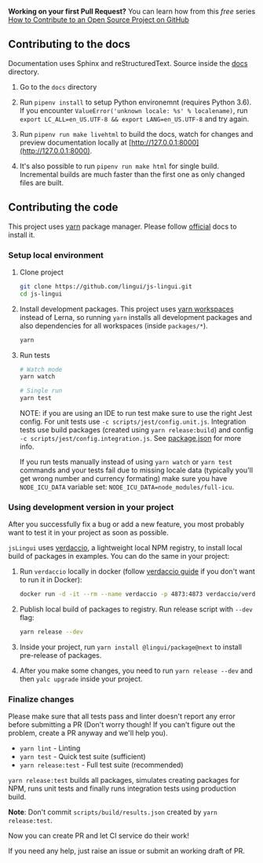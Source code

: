 **Working on your first Pull Request?** You can learn how from this _free_ series
[How to Contribute to an Open Source Project on GitHub](https://egghead.io/series/how-to-contribute-to-an-open-source-project-on-github)

## Contributing to the docs

Documentation uses Sphinx and reStructuredText. Source inside the
[docs](https://github.com/lingui/js-lingui/tree/master/docs) directory.

1. Go to the `docs` directory

2. Run `pipenv install` to setup Python environemnt (requires Python 3.6).
   If you encounter `ValueError('unknown locale: %s' % localename)`,
   run `export LC_ALL=en_US.UTF-8 && export LANG=en_US.UTF-8` and try again.

3. Run `pipenv run make livehtml` to build the docs, watch for changes and preview
   documentation locally at [http://127.0.0.1:8000](http://127.0.0.1:8000).

4. It's also possible to run `pipenv run make html` for single build. Incremental builds
   are much faster than the first one as only changed files are built.

## Contributing the code

This project uses [yarn][yarninstall] package manager. Please follow
[official][yarninstall] docs to install it.

### Setup local environment

1. Clone project

   ```sh
   git clone https://github.com/lingui/js-lingui.git
   cd js-lingui
   ```

2. Install development packages. This project uses
   [yarn workspaces](https://yarnpkg.com/lang/en/docs/workspaces/) instead of Lerna,
   so running `yarn` installs all development packages and also dependencies for all
   workspaces (inside `packages/*`).

   ```sh
   yarn
   ```

3. Run tests

   ```sh
   # Watch mode
   yarn watch

   # Single run
   yarn test
   ```

   NOTE: if you are using an IDE to run test make sure to use the right Jest config.
   For unit tests use `-c scripts/jest/config.unit.js`. Integration tests use
   build packages (created using `yarn release:build`) and config `-c scripts/jest/config.integration.js`.
   See [package.json](./package.json) for more info.

   If you run tests manually instead of using `yarn watch` or `yarn test` commands and your tests
   fail due to missing locale data (typically you'll get wrong number and currency formating)
   make sure you have `NODE_ICU_DATA` variable set: `NODE_ICU_DATA=node_modules/full-icu`.

### Using development version in your project

After you successfully fix a bug or add a new feature, you most probably want
to test it in your project as soon as possible.

`jsLingui` uses [verdaccio](https://verdaccio.org/), a lightweight local NPM registry, to install
local build of packages in examples. You can do the same in your project:

1. Run `verdaccio` locally in docker (follow [verdaccio guide](https://verdaccio.org/docs/en/what-is-verdaccio.html)
   if you don't want to run it in Docker):

   ```sh
   docker run -d -it --rm --name verdaccio -p 4873:4873 verdaccio/verdaccio
   ```

2. Publish local build of packages to registry. Run release script with `--dev` flag:

   ```sh
   yarn release --dev
   ```

3. Inside your project, run `yarn install @lingui/package@next` to install pre-release
   of packages.

4. After you make some changes, you need to run `yarn release --dev` and then
   `yalc upgrade` inside your project.

### Finalize changes

Please make sure that all tests pass and linter doesn't report any error before
submitting a PR (Don't worry though! If you can't figure out the problem, create a PR
anyway and we'll help you).

- `yarn lint` - Linting
- `yarn test` - Quick test suite (sufficient)
- `yarn release:test` - Full test suite (recommended)

`yarn release:test` builds all packages, simulates creating packages for NPM, runs unit
tests and finally runs integration tests using production build.

**Note**: Don't commit `scripts/build/results.json` created by `yarn release:test`.

Now you can create PR and let CI service do their work!

If you need any help, just raise an issue or submit an working draft of PR.

[yarninstall]: https://yarnpkg.com/en/docs/install
